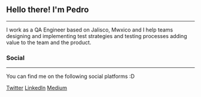 ## Hello there! I'm Pedro

---

<!-- I work as a QA engineer based in Jalisco, Mexico. -->


I work as a QA Engineer based on Jalisco, Mwxico and I help teams designing and implementing test strategies and testing processes adding value to the team and the product. 
<!-- I enjoy using Python to build small projects -->



<!-- I have been working in IT industry since 2012 helping teams designing and implementing workflow process, test strategies, and testing frameworks for a wide variarity of applications -->


### Social

---

You can find me on the following social platforms :D


[Twitter](https://twitter.com/Bigpoe_)
[LinkedIn](https://www.linkedin.com/in/pedro-p%C3%A9rez-islas-8496059a/)
[Medium](https://medium.com/@Bigpoe_)
